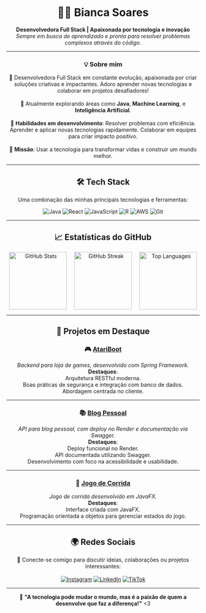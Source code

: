<div align="center">

# 👩‍💻 **Bianca Soares**  
**Desenvolvedora Full Stack | Apaixonada por tecnologia e inovação**  
_Sempre em busca de aprendizado e pronta para resolver problemas complexos através do código._

</div>

---

<div align="center">

### 💡 **Sobre mim**
🌟 Desenvolvedora Full Stack em constante evolução, apaixonada por criar soluções criativas e impactantes. Adoro aprender novas tecnologias e colaborar em projetos desafiadores!<br>  
💼 Atualmente explorando áreas como **Java**, **Machine Learning**, e **Inteligência Artificial**.<br>  
🌱 **Habilidades em desenvolvimento**:
 Resolver problemas com eficiência.
 Aprender e aplicar novas tecnologias rapidamente.
 Colaborar em equipes para criar impacto positivo.<br><br>
🚀 **Missão**: Usar a tecnologia para transformar vidas e construir um mundo melhor.

</div>

---

<div align="center">

## 🛠 **Tech Stack**
Uma combinação das minhas principais tecnologias e ferramentas:
  
![Java](https://img.shields.io/badge/java-%23ED8B00.svg?style=for-the-badge&logo=openjdk&logoColor=white)
![React](https://img.shields.io/badge/react-%2320232a.svg?style=for-the-badge&logo=react&logoColor=%2361DAFB)
![JavaScript](https://img.shields.io/badge/javascript-%23F7DF1E.svg?style=for-the-badge&logo=javascript&logoColor=black)
![R](https://img.shields.io/badge/R-%23276DC3.svg?style=for-the-badge&logo=r&logoColor=white)
![AWS](https://img.shields.io/badge/AWS-%23FF9900.svg?style=for-the-badge&logo=amazon-aws&logoColor=white)
![Git](https://img.shields.io/badge/git-%23F05033.svg?style=for-the-badge&logo=git&logoColor=white)

</div>

---

<div align="center">

## 📈 **Estatísticas do GitHub**
  
<div style="display: flex; justify-content: center; gap: 20px; flex-wrap: wrap;">

<img src="https://github-readme-stats.vercel.app/api?username=biancasuarz&theme=radical&hide_border=false&include_all_commits=true&count_private=true" alt="GitHub Stats" height="150px" />
<img src="https://github-readme-streak-stats.herokuapp.com/?user=biancasuarz&theme=radical&hide_border=false" alt="GitHub Streak" height="150px" />
<img src="https://github-readme-stats.vercel.app/api/top-langs/?username=biancasuarz&theme=radical&hide_border=false&layout=compact" alt="Top Languages" height="150px" />

</div>

</div>

---

<div align="center">

## 🌟 **Projetos em Destaque**

### 🎮 [**AtariBoot**](https://github.com/biancasuarz/AtariBoot)  
_Backend para loja de games, desenvolvido com Spring Framework._  
**Destaques**:  
 Arquitetura RESTful moderna.  
 Boas práticas de segurança e integração com banco de dados.  
 Abordagem centrada no cliente.

---

### 📚 [**Blog Pessoal**](https://github.com/biancasuarz/db_blogpessoal)  
_API para blog pessoal, com deploy no Render e documentação via Swagger._  
**Destaques**:  
 Deploy funcional no Render.  
 API documentada utilizando Swagger.  
 Desenvolvimento com foco na acessibilidade e usabilidade.

---

### 🚗 [**Jogo de Corrida**](https://github.com/biancasuarz/Games)  
_Jogo de corrida desenvolvido em JavaFX._  
**Destaques**:  
 Interface criada com JavaFX.  
 Programação orientada a objetos para gerenciar estados do jogo.  

</div>

---

<div align="center">

## 🌍 **Redes Sociais**

🌟 Conecte-se comigo para discutir ideias, colaborações ou projetos interessantes:  <br><br>
[![Instagram](https://img.shields.io/badge/Instagram-%23E4405F.svg?style=for-the-badge&logo=instagram&logoColor=white)](https://instagram.com/biancasuarz) 
[![LinkedIn](https://img.shields.io/badge/LinkedIn-%230077B5.svg?style=for-the-badge&logo=linkedin&logoColor=white)](https://linkedin.com/in/biancasuarz) 
[![TikTok](https://img.shields.io/badge/TikTok-%23000000.svg?style=for-the-badge&logo=tiktok&logoColor=white)](https://tiktok.com/@biancasuarzdev) 

</div>

---

<div align="center">


🌟 **"A tecnologia pode mudar o mundo, mas é a paixão de quem a desenvolve que faz a diferença!"** <3 

</div>
